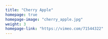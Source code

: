 ```yaml
---
title: "Cherry Apple"
homepage: true
homepage-image: "cherry_apple.jpg"
weight: 3
homepage-link: "https://vimeo.com/71544322"
---
```


